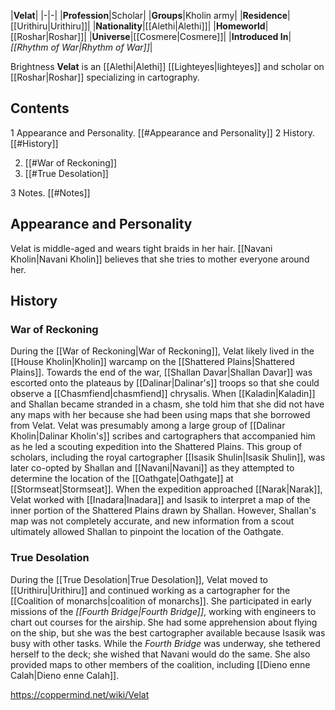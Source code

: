 |**Velat**|
|-|-|
|**Profession**|Scholar|
|**Groups**|Kholin army|
|**Residence**|[[Urithiru\|Urithiru]]|
|**Nationality**|[[Alethi\|Alethi]]|
|**Homeworld**|[[Roshar\|Roshar]]|
|**Universe**|[[Cosmere\|Cosmere]]|
|**Introduced In**|*[[Rhythm of War\|Rhythm of War]]*|

Brightness **Velat** is an [[Alethi\|Alethi]] [[Lighteyes\|lighteyes]] and scholar on [[Roshar\|Roshar]] specializing in cartography.

## Contents

1 Appearance and Personality. [[#Appearance and Personality]] 
2 History. [[#History]] 

2. [[#War of Reckoning]] 
2. [[#True Desolation]] 


3 Notes. [[#Notes]] 


## Appearance and Personality
Velat is middle-aged and wears tight braids in her hair. [[Navani Kholin\|Navani Kholin]] believes that she tries to mother everyone around her.

## History
### War of Reckoning
During the [[War of Reckoning\|War of Reckoning]], Velat likely lived in the [[House Kholin\|Kholin]] warcamp on the [[Shattered Plains\|Shattered Plains]]. Towards the end of the war, [[Shallan Davar\|Shallan Davar]] was escorted onto the plateaus by [[Dalinar\|Dalinar's]] troops so that she could observe a [[Chasmfiend\|chasmfiend]] chrysalis. When [[Kaladin\|Kaladin]] and Shallan became stranded in a chasm, she told him that she did not have any maps with her because she had been using maps that she borrowed from Velat.
Velat was presumably among a large group of [[Dalinar Kholin\|Dalinar Kholin's]] scribes and cartographers that accompanied him as he led a scouting expedition into the Shattered Plains. This group of scholars, including the royal cartographer [[Isasik Shulin\|Isasik Shulin]], was later co-opted by Shallan and [[Navani\|Navani]] as they attempted to determine the location of the [[Oathgate\|Oathgate]] at [[Stormseat\|Stormseat]].
When the expedition approached [[Narak\|Narak]], Velat worked with [[Inadara\|Inadara]] and Isasik to interpret a map of the inner portion of the Shattered Plains drawn by Shallan. However, Shallan's map was not completely accurate, and new information from a scout ultimately allowed Shallan to pinpoint the location of the Oathgate.

### True Desolation
During the [[True Desolation\|True Desolation]], Velat moved to [[Urithiru\|Urithiru]] and continued working as a cartographer for the [[Coalition of monarchs\|coalition of monarchs]]. She participated in early missions of the *[[Fourth Bridge\|Fourth Bridge]]*, working with engineers to chart out courses for the airship. She had some apprehension about flying on the ship, but she was the best cartographer available because Isasik was busy with other tasks. While the *Fourth Bridge* was underway, she tethered herself to the deck; she wished that Navani would do the same. She also provided maps to other members of the coalition, including [[Dieno enne Calah\|Dieno enne Calah]].



https://coppermind.net/wiki/Velat